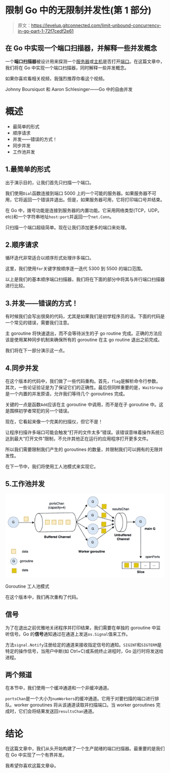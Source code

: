 # 限制 Go 中的无限制并发性(第 1 部分)

> 原文：<https://levelup.gitconnected.com/limit-unbound-concurrency-in-go-part-1-72f7cedf2e61>

## 在 Go 中实现一个端口扫描器，并解释一些并发概念

一个**端口扫描器**被设计用来探测一个[服务器](https://en.wikipedia.org/wiki/Server_(computing))或[主机](https://en.wikipedia.org/wiki/Host_(network))是否打开[端口](https://en.wikipedia.org/wiki/TCP_and_UDP_port)。在这篇文章中，我们将在 Go 中实现一个端口扫描器，同时解释一些并发概念。

如果你喜欢看相关视频，我强烈推荐你看这个视频。

Johnny Boursiquot 和 Aaron Schlesinger——Go 中的自由并发

# 概述

*   最简单的形式
*   顺序请求
*   并发——错误的方式！
*   同步并发
*   工作池并发

## 1.最简单的形式

出于演示目的，让我们首先只扫描一个端口。

我们使用`Dial`函数连接到端口 5000 上的一个可能的服务器。如果服务器不可用，它将返回一个错误并退出。但是，如果服务器可用，它将打印端口号并结束。

在 Go 中，拨号功能是连接到服务器的内置功能。它采用网络类型(TCP，UDP。etc)和一个字符串地址`host:port`并返回一个`net.Conn`。

只扫描一个端口超级简单。现在让我们添加更多的端口来处理。

## 2.顺序请求

循环迭代非常适合以顺序形式处理许多端口。

这里，我们使用`for`关键字按顺序逐一迭代 5300 到 5500 的端口范围。

以上是我们的基本顺序端口扫描器，我们将在下面的部分中将其与并行端口扫描器进行比较。

## 3.并发——错误的方式！

有时候我们会写出很臭的代码，尤其是如果我们是初学程序员的话。下面的代码是一个常见的错误，需要我们注意。

主 goroutine 将快速退出，而不会等待派生的子 go routine 完成。正确的方法应该是使用某种同步机制来确保所有的 goroutine 在主 go routine 退出之前完成。

我们将在下一部分演示这一点。

## 4.同步并发

在这个版本的代码中，我们做了一些代码重构。首先，`flag`是解析命令行参数。其次，一些论证验证是为了保证它们的正确性。最后但同样重要的是，`WaitGroup`是一个内置的并发原语，允许我们等待几个 goroutines 完成。

关键的一点是函数`Add`应该在主 goroutine 中调用，而不是在子 goroutine 中。这是围棋初学者常犯的另一个错误。

现在，它看起来像一个完美的扫描仪，但它不是！

让程序扫描许多端口可能会触发“打开的文件太多”错误。该错误意味着操作系统已达到最大“打开文件”限制，不允许其他正在运行的应用程序打开更多文件。

所以我们需要限制我们产生的 goroutines 的数量，并限制我们可以拥有的无限并发性。

在下一节中，我们将使用工人池模式来实现它。

## 5.工作池并发

![](img/655c2fc67f3ab05f4202c3433c343d4d.png)

Goroutine 工人池模式

在这个版本中，我们再次重构了代码。

## 信号

为了在退出之前优雅地关闭程序并打印结果，我们需要在单独的 goroutine 中监听信号。Go 的**信号**通知通过在通道上发送`os.Signal`值来工作。

方法`signal.Notify`注册给定的通道来接收指定信号的通知。`SIGINT`和`SIGTERM`是特定的操作信号，当用户中断(如 Ctrl+C)或系统终止进程时，Go 运行时将发送给进程。

## 两个频道

在本节中，我们使用一个缓冲通道和一个非缓冲通道。

`portsChan`是一个大小为`numWorkers`的缓冲通道。它用于对要扫描的端口进行排队。worker goroutines 将从该通道读取并扫描端口。当 worker goroutines 完成时，它们会将结果发送回`resultsChan`通道。

# 结论

在这篇文章中，我们从头开始构建了一个生产就绪的端口扫描器。最重要的是我们在 Go 中实现了一个有界并发。

我希望你喜欢这篇文章😃。